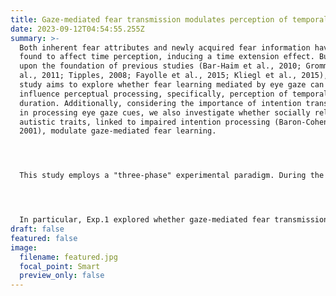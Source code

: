 ```yaml
---
title: Gaze-mediated fear transmission modulates perception of temporal duration
date: 2023-09-12T04:54:55.255Z
summary: >-
  Both inherent fear attributes and newly acquired fear information have been
  found to affect time perception, inducing a time extension effect. Building
  upon the foundation of previous studies (Bar-Haim et al., 2010; Grommet et
  al., 2011; Tipples, 2008; Fayolle et al., 2015; Kliegl et al., 2015), this
  study aims to explore whether fear learning mediated by eye gaze can similarly
  influence perceptual processing, specifically, perception of temporal
  duration. Additionally, considering the importance of intention transmission
  in processing eye gaze cues, we also investigate whether socially relevant
  autistic traits, linked to impaired intention processing (Baron-Cohen et al.,
  2001), modulate gaze-mediated fear learning.




  This study employs a "three-phase" experimental paradigm. During the intermediate learning phase, fear transmission toward previously neutral cartoon faces via gaze cues was conducted using a modified central cue paradigm. Pre- and post-tests utilized time perception tasks to examine whether the fearful attributes conveyed by eye gaze during intermediate learning led to changes in individual subjective temporal perception.




  In particular, Exp.1 explored whether gaze-mediated fear transmission biases subjective perception of temporal duration, and whether exists a modulating role of autistic traits. In Exp. 2, a novel cartoon face stimuli was introduced as a control to investigate whether the effect of gaze-mediated fear learning on time perception, if observed, is more attribute to fearful gaze association rather than non-association. In Exp. 3, the baffle images were introduced to obstruct gaze cues from 'seeing' cartoon faces to explore whether such effects are influenced by percpetion of intention conveyance.
draft: false
featured: false
image:
  filename: featured.jpg
  focal_point: Smart
  preview_only: false
---
```


